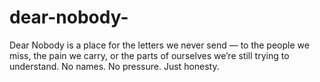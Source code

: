 # dear-nobody-
Dear Nobody is a place for the letters we never send — to the people we miss, the pain we carry, or the parts of ourselves we’re still trying to understand.  No names. No pressure. Just honesty.
